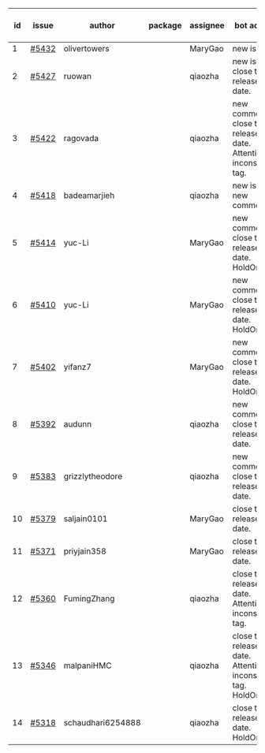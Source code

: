 | id | issue | author | package | assignee | bot advice | created date of issue | target release date | date from target |
| ------ | ------ | ------ | ------ | ------ | ------ | ------ | ------ | :-----: |
| 1 | [#5432](https://github.com/Azure/sdk-release-request/issues/5432) | olivertowers |  | MaryGao | new issue. | 08-19 | 09-27 |  |
| 2 | [#5427](https://github.com/Azure/sdk-release-request/issues/5427) | ruowan |  | qiaozha | new issue. close to release date. | 08-16 | 08-23 | 2 |
| 3 | [#5422](https://github.com/Azure/sdk-release-request/issues/5422) | ragovada |  | qiaozha | new comment. close to release date. Attention to inconsistent tag. | 08-13 | 08-23 | 2 |
| 4 | [#5418](https://github.com/Azure/sdk-release-request/issues/5418) | badeamarjieh |  | qiaozha | new issue. new comment. | 08-12 | 09-26 |  |
| 5 | [#5414](https://github.com/Azure/sdk-release-request/issues/5414) | yuc-Li |  | MaryGao | new comment. close to release date. HoldOn. | 08-08 | 08-22 | 1 |
| 6 | [#5410](https://github.com/Azure/sdk-release-request/issues/5410) | yuc-Li |  | MaryGao | new comment. close to release date. HoldOn. | 08-08 | 08-22 | 1 |
| 7 | [#5402](https://github.com/Azure/sdk-release-request/issues/5402) | yifanz7 |  | MaryGao | new comment. close to release date. HoldOn. | 08-07 | 08-22 | 1 |
| 8 | [#5392](https://github.com/Azure/sdk-release-request/issues/5392) | audunn |  | qiaozha | new comment. close to release date. | 07-31 | 08-23 | 2 |
| 9 | [#5383](https://github.com/Azure/sdk-release-request/issues/5383) | grizzlytheodore |  | qiaozha | new comment. close to release date. | 07-30 | 08-23 | 2 |
| 10 | [#5379](https://github.com/Azure/sdk-release-request/issues/5379) | saljain0101 |  | MaryGao | close to release date. | 07-26 | 08-22 | 1 |
| 11 | [#5371](https://github.com/Azure/sdk-release-request/issues/5371) | priyjain358 |  | MaryGao | close to release date. | 07-24 | 08-22 | 1 |
| 12 | [#5360](https://github.com/Azure/sdk-release-request/issues/5360) | FumingZhang |  | qiaozha | close to release date. Attention to inconsistent tag. | 07-18 | 08-22 | 1 |
| 13 | [#5346](https://github.com/Azure/sdk-release-request/issues/5346) | malpaniHMC |  | qiaozha | close to release date. Attention to inconsistent tag. HoldOn. | 07-18 | 08-23 | 2 |
| 14 | [#5318](https://github.com/Azure/sdk-release-request/issues/5318) | schaudhari6254888 |  | qiaozha | close to release date. HoldOn. | 07-05 | 08-23 | 2 |

